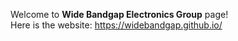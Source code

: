 Welcome to **Wide Bandgap Electronics Group** page!  
Here is the website: https://widebandgap.github.io/

